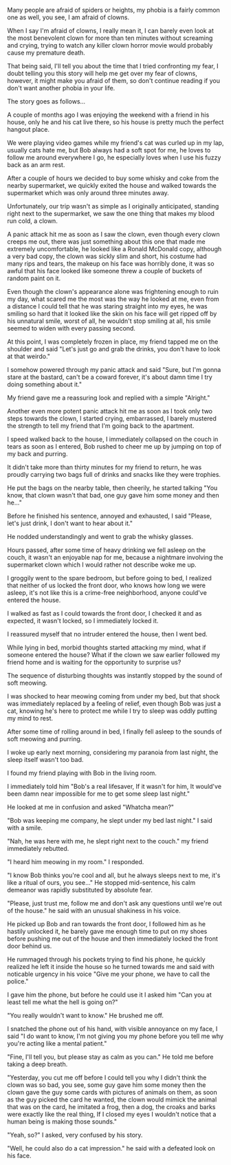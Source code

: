 Many people are afraid of spiders or heights, my phobia is a fairly common one as well, you see, I am afraid of clowns.

When I say I'm afraid of clowns, I really mean it, I can barely even look at the most benevolent clown for more than ten minutes without screaming and crying, trying to watch any killer clown horror movie would probably cause my premature death.

That being said, I'll tell you about the time that I tried confronting my fear, I doubt telling you this story will help me get over my fear of clowns, however, it might make you afraid of them, so don't continue reading if you don't want another phobia in your life.

The story goes as follows...

A couple of months ago I was enjoying the weekend with a friend in his house, only he and his cat live there, so his house is pretty much the perfect hangout place.

We were playing video games while my friend's cat was curled up in my lap, usually cats hate me, but Bob always had a soft spot for me, he loves to follow me around everywhere I go, he especially loves when I use his fuzzy back as an arm rest.

After a couple of hours we decided to buy some whisky and coke from the nearby supermarket, we quickly exited the house and walked towards the supermarket which was only around three minutes away.

Unfortunately, our trip wasn't as simple as I originally anticipated, standing right next to the supermarket, we saw the one thing that makes my blood run cold, a clown.

A panic attack hit me as soon as I saw the clown, even though every clown creeps me out, there was just something about this one that made me extremely uncomfortable, he looked like a Ronald McDonald copy, although a very bad copy, the clown was sickly slim and short, his costume had many rips and tears, the makeup on his face was horribly done, it was so awful that his face looked like someone threw a couple of buckets of random paint on it.

Even though the clown's appearance alone was frightening enough to ruin my day, what scared me the most was the way he looked at me, even from a distance I could tell that he was staring straight into my eyes, he was smiling so hard that it looked like the skin on his face will get ripped off by his unnatural smile, worst of all, he wouldn't stop smiling at all, his smile seemed to widen with every passing second.

At this point, I was completely frozen in place, my friend tapped me on the shoulder and said "Let's just go and grab the drinks, you don't have to look at that weirdo."

I somehow powered through my panic attack and said "Sure, but I'm gonna stare at the bastard, can't be a coward forever, it's about damn time I try doing something about it."

My friend gave me a reassuring look and replied with a simple "Alright."

Another even more potent panic attack hit me as soon as I took only two steps towards the clown, I started crying, embarrassed, I barely mustered the strength to tell my friend that I'm going back to the apartment.

I speed walked back to the house, I immediately collapsed on the couch in tears as soon as I entered, Bob rushed to cheer me up by jumping on top of my back and purring.

It didn't take more than thirty minutes for my friend to return, he was proudly carrying two bags full of drinks and snacks like they were trophies.

He put the bags on the nearby table, then cheerily, he started talking "You know, that clown wasn't that bad, one guy gave him some money and then he..."

Before he finished his sentence, annoyed and exhausted, I said "Please, let's just drink, I don't want to hear about it."

He nodded understandingly and went to grab the whisky glasses.

Hours passed, after some time of heavy drinking we fell asleep on the couch, it wasn't an enjoyable nap for me, because a nightmare involving the supermarket clown which I would rather not describe woke me up.

I groggily went to the spare bedroom, but before going to bed, I realized that neither of us locked the front door, who knows how long we were asleep, it's not like this is a crime-free neighborhood, anyone could've entered the house.

I walked as fast as I could towards the front door, I checked it and as expected, it wasn't locked, so I immediately locked it.

I reassured myself that no intruder entered the house, then I went bed.

While lying in bed, morbid thoughts started attacking my mind, what if someone entered the house? What if the clown we saw earlier followed my friend home and is waiting for the opportunity to surprise us? 

The sequence of disturbing thoughts was instantly stopped by the sound of soft meowing.

I was shocked to hear meowing coming from under my bed, but that shock was immediately replaced by a feeling of relief, even though Bob was just a cat, knowing he's here to protect me while I try to sleep was oddly putting my mind to rest.

After some time of rolling around in bed, I finally fell asleep to the sounds of soft meowing and purring.

I woke up early next morning, considering my paranoia from last night, the sleep itself wasn't too bad.

I found my friend playing with Bob in the living room.

I immediately told him "Bob's a real lifesaver, If it wasn't for him, It would've been damn near impossible for me to get some sleep last night."

He looked at me in confusion and asked "Whatcha mean?"

"Bob was keeping me company, he slept under my bed last night." I said with a smile.

"Nah, he was here with me, he slept right next to the couch." my friend immediately rebutted.

"I heard him meowing in my room." I responded.

"I know Bob thinks you're cool and all, but he always sleeps next to me, it's like a ritual of ours, you see..." He stopped mid-sentence, his calm demeanor was rapidly substituted by absolute fear.

"Please, just trust me, follow me and don't ask any questions until we're out of the house." he said with an unusual shakiness in his voice.

He picked up Bob and ran towards the front door, I followed him as he hastily unlocked it, he barely gave me enough time to put on my shoes before pushing me out of the house and then immediately locked the front door behind us.

He rummaged through his pockets trying to find his phone, he quickly realized he left it inside the house so he turned towards me and said with noticable urgency in his voice "Give me your phone, we have to call the police." 

I gave him the phone, but before he could use it I asked him "Can you at least tell me what the hell is going on?"

"You really wouldn't want to know." He brushed me off.

I snatched the phone out of his hand, with visible annoyance on my face, I said "I do want to know, I'm not giving you my phone before you tell me why you're acting like a mental patient."

"Fine, I'll tell you, but please stay as calm as you can." He told me before taking a deep breath.

"Yesterday, you cut me off before I could tell you why I didn't think the clown was so bad, you see, some guy gave him some money then the clown gave the guy some cards with pictures of animals on them, as soon as the guy picked the card he wanted, the clown would mimick the animal that was on the card, he imitated a frog, then a dog, the croaks and barks were exactly like the real thing, If I closed my eyes I wouldn't notice that a human being is making those sounds."

"Yeah, so?" I asked, very confused by his story.

"Well, he could also do a cat impression." he said with a defeated look on his face.













